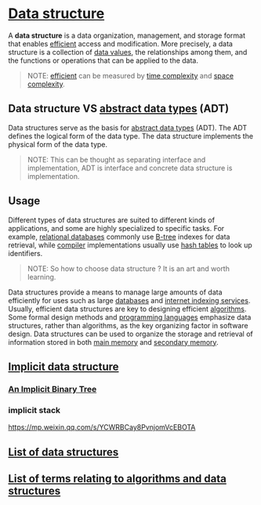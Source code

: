 # [Data structure](https://en.wikipedia.org/wiki/Data_structure)

A **data structure** is a data organization, management, and storage format that enables [efficient](https://en.wikipedia.org/wiki/Algorithmic_efficiency) access and modification. More precisely, a data structure is a collection of [data values](https://en.wikipedia.org/wiki/Data), the relationships among them, and the functions or operations that can be applied to the data.

> NOTE: [efficient](https://en.wikipedia.org/wiki/Algorithmic_efficiency) can be measured by [time complexity](https://en.wikipedia.org/wiki/Time_complexity) and [space complexity](https://en.wikipedia.org/wiki/Space_complexity).



## Data structure VS [abstract data types](https://en.wikipedia.org/wiki/Abstract_data_type) (ADT)

Data structures serve as the basis for [abstract data types](https://en.wikipedia.org/wiki/Abstract_data_type) (ADT). The ADT defines the logical form of the data type. The data structure implements the physical form of the data type.

> NOTE: This can be thought as separating interface and implementation, ADT is interface and concrete data structure is implementation. 



## Usage

Different types of data structures are suited to different kinds of applications, and some are highly specialized to specific tasks. For example, [relational databases](https://en.wikipedia.org/wiki/Relational_database) commonly use [B-tree](https://en.wikipedia.org/wiki/B-tree) indexes for data retrieval, while [compiler](https://en.wikipedia.org/wiki/Compiler) implementations usually use [hash tables](https://en.wikipedia.org/wiki/Hash_table) to look up identifiers.

> NOTE: So how to choose data structure ? It is an art and worth learning.

Data structures provide a means to manage large amounts of data efficiently for uses such as large [databases](https://en.wikipedia.org/wiki/Database) and [internet indexing services](https://en.wikipedia.org/wiki/Web_indexing). Usually, efficient data structures are key to designing efficient [algorithms](https://en.wikipedia.org/wiki/Algorithm). Some formal design methods and [programming languages](https://en.wikipedia.org/wiki/Programming_language) emphasize data structures, rather than algorithms, as the key organizing factor in software design. Data structures can be used to organize the storage and retrieval of information stored in both [main memory](https://en.wikipedia.org/wiki/Main_memory) and [secondary memory](https://en.wikipedia.org/wiki/Secondary_memory).



## [Implicit data structure](https://en.wikipedia.org/wiki/Implicit_data_structure)

###  [An Implicit Binary Tree](https://opendatastructures.org/ods-cpp/10_1_Implicit_Binary_Tree.html) 

### implicit stack

https://mp.weixin.qq.com/s/YCWRBCay8PvnjomVcEBOTA



## [List of data structures](https://en.wikipedia.org/wiki/List_of_data_structures)





## [List of terms relating to algorithms and data structures](https://en.wikipedia.org/wiki/List_of_terms_relating_to_algorithms_and_data_structures)

